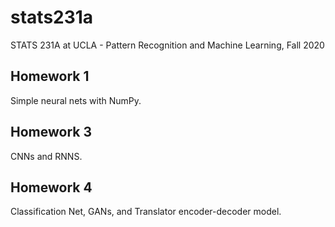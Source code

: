# stats231a
STATS 231A at UCLA - Pattern Recognition and Machine Learning, Fall 2020

## Homework 1

Simple neural nets with NumPy.

## Homework 3

CNNs and RNNS.

## Homework 4

Classification Net, GANs, and Translator encoder-decoder model.
